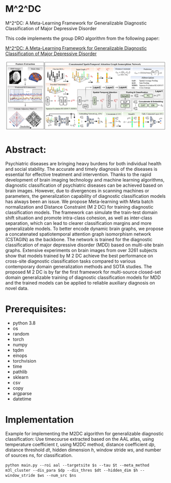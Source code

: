 # M^2^DC
M^2^DC: A Meta-Learning Framework for Generalizable Diagnostic Classification of Major Depressive Disorder

This code implements the group DRO algorithm from the following paper:

[M^2^DC: A Meta-Learning Framework for Generalizable Diagnostic Classification of Major Depressive Disorder](https://ieeexplore.ieee.org/abstract/document/10680596)

![Image](https://github.com/jianposu/M2DC/blob/main/diagram.jpg)

# Abstract:
Psychiatric diseases are bringing heavy burdens for both individual health and social stability. The accurate and timely diagnosis of the diseases is essential for effective treatment and intervention. Thanks to the rapid development of brain imaging technology and machine learning algorithms, diagnostic classification of psychiatric diseases can be achieved based on brain images. However, due to divergences in scanning machines or parameters, the generalization capability of diagnostic classification models has always been an issue. We propose Meta-learning with Meta batch normalization and Distance Constraint (M 2 DC) for training diagnostic classification models. The framework can simulate the train-test domain shift situation and promote intra-class cohesion, as well as inter-class separation, which can lead to clearer classification margins and more generalizable models. To better encode dynamic brain graphs, we propose a concatenated spatiotemporal attention graph isomorphism network (CSTAGIN) as the backbone. The network is trained for the diagnostic classification of major depressive disorder (MDD) based on multi-site brain graphs. Extensive experiments on brain images from over 3261 subjects show that models trained by M 2 DC achieve the best performance on cross-site diagnostic classification tasks compared to various contemporary domain generalization methods and SOTA studies. The proposed M 2 DC is by far the first framework for multi-source closed-set domain generalizable training of diagnostic classification models for MDD and the trained models can be applied to reliable auxiliary diagnosis on novel data.

# Prerequisites:
- python 3.8
- os
- random
- torch
- numpy
- tqdm
- einops
- torchvision
- time
- pathlib
- sklearn
- csv
- copy
- argparse
- datetime

# Implementation
Example for implementing the M2DC algorithm for generalizable diagnostic classification:
Use timecourse extracted based on the AAL atlas, using temperature coefficient *t*, using M2DC method, distance coefficient *dp*, distance threshold *dt*, hidden dimension *h*, window stride *ws*, and number of sources *ns*, for classification. 
```
python main.py --roi aal --targetsite $s --tau $t --meta_method m3l_cluster --dis_para $dp --dis_thres $dt --hidden_dim $h --window_stride $ws --num_src $ns
```

